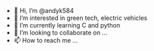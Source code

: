 - 👋 Hi, I’m @andyk584
- 👀 I’m interested in green tech, electric vehicles
- 🌱 I’m currently learning C and python
- 💞️ I’m looking to collaborate on ...
- 📫 How to reach me ...

<!---
andyk584/andyk584 is a ✨ special ✨ repository because its `README.md` (this file) appears on your GitHub profile.
You can click the Preview link to take a look at your changes.
--->

